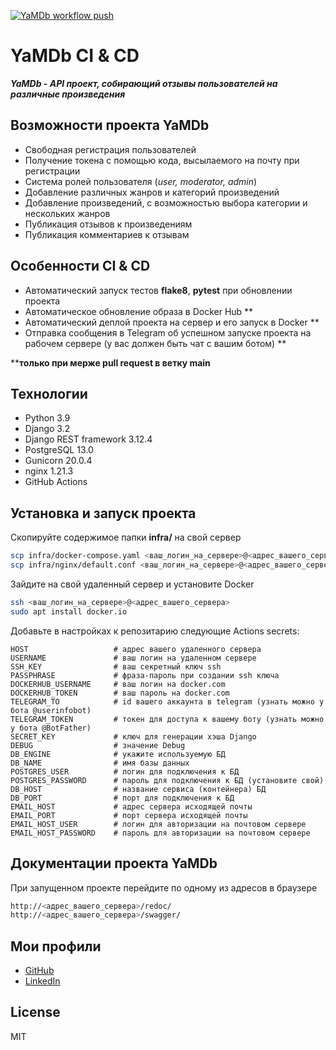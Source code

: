 [![YaMDb workflow push](https://github.com/pozarnik/yamdb_final/actions/workflows/yamdb_workflow_push.yml/badge.svg)](https://github.com/pozarnik/yamdb_final/actions/workflows/yamdb_workflow_push.yml)
# YaMDb CI & CD 

***YaMDb - API проект, собирающий отзывы пользователей на различные произведения***

## Возможности проекта YaMDb

- Свободная регистрация пользователей
- Получение токена с помощью кода, высылаемого на почту при регистрации
- Система ролей пользователя (*user, moderator, admin*)
- Добавление различных жанров и категорий произведений
- Добавление произведений, с возможностью выбора категории и нескольких жанров
- Публикация отзывов к произведениям
- Публикация комментариев к отзывам

## Особенности CI & CD

- Автоматический запуск тестов **flake8**, **pytest** при обновлении проекта
- Автоматическое обновление образа в Docker Hub **
- Автоматический деплой проекта на сервер и его запуск в Docker **
- Отправка сообщения в Telegram об успешном запуске проекта на рабочем сервере (у вас должен быть чат с вашим ботом) **

****только при мерже pull request в ветку main**

## Технологии

- Python 3.9
- Django 3.2
- Django REST framework 3.12.4
- PostgreSQL 13.0
- Gunicorn 20.0.4
- nginx 1.21.3
- GitHub Actions

## Установка и запуск проекта

Скопируйте содержимое папки **infra/** на свой сервер

```sh
scp infra/docker-compose.yaml <ваш_логин_на_сервере>@<адрес_вашего_сервера>:~/
scp infra/nginx/default.conf <ваш_логин_на_сервере>@<адрес_вашего_сервера>:~/nginx/
```

Зайдите на свой удаленный сервер и установите Docker

```sh
ssh <ваш_логин_на_сервере>@<адрес_вашего_сервера>
sudo apt install docker.io
```

Добавьте в настройках к репозитарию следующие Actions secrets:

```
HOST                   # адрес вашего удаленного сервера
USERNAME               # ваш логин на удаленном сервере
SSH_KEY                # ваш секретный ключ ssh
PASSPHRASE             # фраза-пароль при создании ssh ключа
DOCKERHUB_USERNAME     # ваш логин на docker.com
DOCKERHUB_TOKEN        # ваш пароль на docker.com
TELEGRAM_TO            # id вашего аккаунта в telegram (узнать можно у бота @userinfobot)
TELEGRAM_TOKEN         # токен для доступа к вашему боту (узнать можно у бота @BotFather)
SECRET_KEY             # ключ для генерации хэша Django
DEBUG                  # значение Debug
DB_ENGINE              # укажите используемую БД
DB_NAME                # имя базы данных
POSTGRES_USER          # логин для подключения к БД
POSTGRES_PASSWORD      # пароль для подключения к БД (установите свой)
DB_HOST                # название сервиса (контейнера) БД
DB_PORT                # порт для подключения к БД 
EMAIL_HOST             # адрес сервера исходящей почты
EMAIL_PORT             # порт сервера исходящей почты
EMAIL_HOST_USER        # логин для авторизации на почтовом сервере
EMAIL_HOST_PASSWORD    # пароль для авторизации на почтовом сервере
```

## Документации проекта YaMDb

При запущенном проекте перейдите по одному из адресов в браузере

```sh
http://<адрес_вашего_сервера>/redoc/
http://<адрес_вашего_сервера>/swagger/
```

## Мои профили

- [GitHub](https://github.com/pozarnik/)
- [LinkedIn](https://linkedin.com/in/ivan-alekseyevich-32411138/)

## License

MIT



